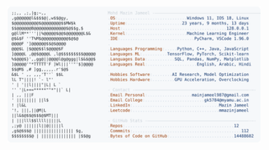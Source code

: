<picture>
  <source srcset="https://raw.githubusercontent.com/mmazinjameel/mmazinjameel/main/dark_mode.svg?v=1755540966" media="(prefers-color-scheme: dark)">
  <img src="https://raw.githubusercontent.com/mmazinjameel/mmazinjameel/main/light_mode.svg?v=1755540966">
</picture>
